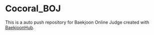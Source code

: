 # Cocoral_BOJ
This is a auto push repository for Baekjoon Online Judge created with [BaekjoonHub](https://github.com/BaekjoonHub/BaekjoonHub).

